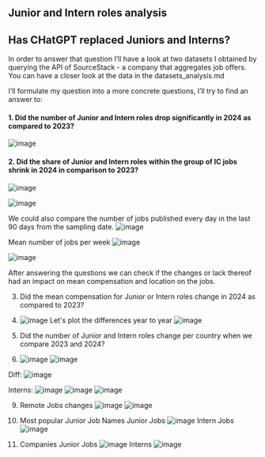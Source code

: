  ## Junior and Intern roles analysis

## Has CHatGPT replaced Juniors and Interns?
In order to answer that question I’ll have a look at two datasets I obtained by querying the API of SourceStack - a company that aggregates job offers.
You can have a closer look at the data in the datasets_analysis.md

I’ll formulate my question into a more concrete questions, I’ll try to find an answer to:

#### 1. Did the number of  Junior and Intern roles drop significantly in 2024 as compared to 2023?
![image](https://github.com/anopsy/junior/assets/74981211/306c7e9e-07ca-4058-a1ff-6f10fc7f34fc)

#### 2. Did the share of Junior and Intern roles within the group of IC jobs shrink in 2024 in comparison to 2023?
![image](https://github.com/anopsy/junior/assets/74981211/f9541adf-89eb-4f38-b515-c487dffaf3fb)

![image](https://github.com/anopsy/junior/assets/74981211/8f603762-3458-4816-9a17-b9bf946fde02)


We could also compare the number of jobs published every day in the last 90 days from the sampling date.
![image](https://github.com/anopsy/junior/assets/74981211/fee85f1c-0437-4009-919b-fe072069e328)

Mean number of jobs per week
![image](https://github.com/anopsy/junior/assets/74981211/87a816d6-a8bc-48c0-8261-59aa0b8c73ed)

![image](https://github.com/anopsy/junior/assets/74981211/20e7f995-a881-42e8-a8b9-9c8487dc7d7c)



After answering the questions we can check if the changes or lack thereof had an impact on mean compensation and location on the jobs.


3. Did the mean compensation for Junior or Intern roles change in 2024 as compared to 2023?
4. ![image](https://github.com/anopsy/junior/assets/74981211/ffc32c71-8341-4a06-a2ac-d759ce4c6f24)
   Let's plot the differences year to year
![image](https://github.com/anopsy/junior/assets/74981211/17e3e7a5-248c-46f0-9730-a0ac32f6d722)



6. Did the number of Junior and Intern roles change per country when we compare 2023 and 2024?
7. ![image](https://github.com/anopsy/junior/assets/74981211/26c4790d-32a3-4ae6-b905-11f1103b2de7)
![image](https://github.com/anopsy/junior/assets/74981211/4924b028-470f-4242-a477-6c5b46544821)

Diff:
![image](https://github.com/anopsy/junior/assets/74981211/47dff527-4ad5-4dbb-b22e-10c02260e1c8)


Interns:
![image](https://github.com/anopsy/junior/assets/74981211/9d1183ba-2e17-4974-af28-598b50f55ede)
![image](https://github.com/anopsy/junior/assets/74981211/210df084-17aa-432f-98c0-aa2f2098178b)
![image](https://github.com/anopsy/junior/assets/74981211/91360d74-b5ce-4097-88e6-9b65f0892b9e)


   
9. Remote Jobs changes
   ![image](https://github.com/anopsy/junior/assets/74981211/e381952c-72cb-46c5-b1cd-8c7b207a81f5)
   ![image](https://github.com/anopsy/junior/assets/74981211/4d7be6f0-e1bb-416a-bbdf-f2a16942aa04)


10. Most popular Junior Job Names
    Junior Jobs
    ![image](https://github.com/anopsy/junior/assets/74981211/e48d207d-18b3-4888-a28b-4b0846bc621f)
    Intern Jobs
    ![image](https://github.com/anopsy/junior/assets/74981211/47a21fa1-6496-471a-b101-b625e6b952f7)

11. Companies
    Junior Jobs
    ![image](https://github.com/anopsy/junior/assets/74981211/7f299b4f-fb09-48fa-b4ac-bcbb5e02632c)
    Interns
    ![image](https://github.com/anopsy/junior/assets/74981211/893aaaf0-a8fb-4d2d-9de0-6a4331b50c42)




